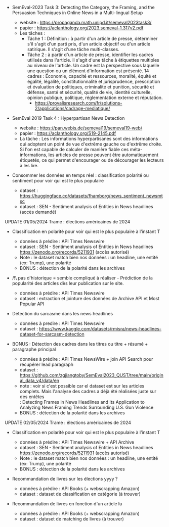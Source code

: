 - SemEval-2023 Task 3: Detecting the Category, the Framing, and the Persuasion Techniques in Online News in a Multi-lingual Setup
	* website :  https://propaganda.math.unipd.it/semeval2023task3/
	* papier : https://aclanthology.org/2023.semeval-1.317v2.pdf
	* Les tâches :
        * Tâche 1 : Définition : à partir d'un article de presse, déterminer s'il s'agit d'un parti pris, d'un article objectif ou d'un article satirique. Il s'agit d'une tâche multi-classes.
        * Tâche 2 : à partir d'un article de presse, identifier les cadres utilisés dans l'article. Il s'agit d'une tâche à étiquettes multiples au niveau de l'article. Un cadre est la perspective sous laquelle une question ou un élément d'information est présenté. 14 cadres : Économie, capacité et ressources, moralité, équité et égalité, légalité, constitutionnalité et jurisprudence, prescription et évaluation de politiques, criminalité et punition, sécurité et défense, santé et sécurité, qualité de vie, identité culturelle, opinion publique, politique, réglementation externe et réputation.
	        * https://provalisresearch.com/fr/solutions-2/applications/cadrage-mediatique/

- SemEval 2019 Task 4 : Hyperpartisan News Detection 
    * website : https://pan.webis.de/semeval19/semeval19-web/
	* papier : https://aclanthology.org/S19-2145.pdf
	* La tâche : Les informations hyperpartisanes sont des informations qui adoptent un point de vue d'extrême gauche ou d'extrême droite. Si l'on est capable de calculer de manière fiable ces méta-informations, les articles de presse peuvent être automatiquement étiquetés, ce qui permet d'encourager ou de décourager les lecteurs à les lire.

-  Consommer les données en temps réel : classification polarité ou sentiment pour voir qui est le plus populaire
    * dataset : https://huggingface.co/datasets/fhamborg/news_sentiment_newsmtsc
	* dataset : SEN - Sentiment analysis of Entities in News headlines (accès demandé)

UPDATE 01/05/2024
Trame : élections américaines de 2024

* Classification en polarité pour voir qui est le plus populaire à l’instant T
    * données à prédire : API Times Newswire  
    * dataset : SEN - Sentiment analysis of Entities in News headlines https://zenodo.org/records/5211931 (accès autorisé)
    * Note : le dataset match bien nos données : un headline, une entité (ex: Trump), une polarité
    * BONUS : détection de la polarité dans les archives
      
* /!\ pas  d'historique = semble compliqué à réaliser - Prédiction de la popularité des articles dès leur publication sur le site.
    * données à prédire : API Times Newswire
    * dataset : extraction et jointure des données de Archive API et Most Popular API

* Détection du sarcasme dans les news headlines
    * données à predire : API Times Newswire
    * dataset : https://www.kaggle.com/datasets/rmisra/news-headlines-dataset-for-sarcasm-detection
      
* BONUS : Détection des cadres dans les titres ou titre + résumé + paragraphe principal
    * données à prédire : API Times NewsWire + join API Search pour récupérer lead paragraph
    * dataset : https://github.com/zgjiangtoby/SemEval2023_QUST/tree/main/original_data_v4/data/en
    * note : voir si c'est possible car el dataset est sur les articles complets. Mais l'analyse des cadres a déjà été réalisées juste sur des entêtes  
: Detecting Frames in News Headlines and Its Application to Analyzing News Framing Trends Surrounding U.S. Gun Violence
    * BONUS : détection de la polarité dans les archives

UPDATE 02/05/2024
Trame : élections américaines de 2024

* Classification en polarité pour voir qui est le plus populaire à l’instant T
    * données à prédire : API Times Newswire + API Archive
    * dataset : SEN - Sentiment analysis of Entities in News headlines https://zenodo.org/records/5211931 (accès autorisé)
    * Note : le dataset match bien nos données : un headline, une entité (ex: Trump), une polarité
    * BONUS : détection de la polarité dans les archives

* Recommandation de livres sur les élections yyyy ?
    * données à prédire : API Books (+ webscrapping Amazon)
    * dataset : dataset de classification en catégorie (à trouver)

* Recommandation de livres en fonction d'un article lu
    * données à prédire : API Books (+ webscrapping Amazon)
    * dataset : dataset de matching de livres (à trouver)
      
